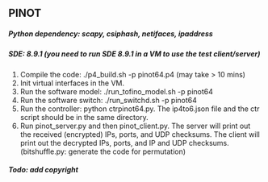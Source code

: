 ## PINOT

##### Python dependency: scapy, csiphash, netifaces, ipaddress
##### SDE: 8.9.1 (you need to run SDE 8.9.1 in a VM to use the test client/server)

1. Compile the code: ./p4_build.sh -p pinot64.p4 (may take > 10 mins)
2. Init virtual interfaces in the VM. 
3. Run the software model: ./run_tofino_model.sh -p pinot64
4. Run the software switch: ./run_switchd.sh -p pinot64
5. Run the controller: python ctrpinot64.py. The ip4to6.json file and the ctr script should be in the same directory.
6. Run pinot_server.py and then pinot_client.py. The server will print out the received (encrypted) IPs, ports, and UDP checksums. The client will print out the decrypted IPs, ports, and IP and UDP checksums.  
(bitshuffle.py: generate the code for permutation)

##### Todo: add copyright